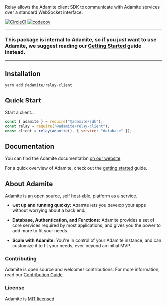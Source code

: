 Relay allows the Adamite client SDK to communicate with Adamite services over a standard WebSocket interface.

[![CircleCI](https://circleci.com/gh/adamitejs/relay.svg?style=svg)](https://circleci.com/gh/adamitejs/relay)
[![codecov](https://codecov.io/gh/adamitejs/relay/branch/master/graph/badge.svg)](https://codecov.io/gh/adamitejs/relay)

---

### This package is internal to Adamite, so if you just want to use Adamite, we suggest reading our [Getting Started](https://adamite.gitbook.io/docs/adamite-server/get-started) guide instead.

---

## Installation

```js
yarn add @adamite/relay-client
```

## Quick Start

Start a client...

```js
const { adamite } = require("@adamite/sdk");
const relay = require("@adamite/relay-client");
const client = relay(adamite(), { service: "database" });
```

## Documentation

You can find the Adamite documentation [on our website](https://adamite.gitbook.io/docs).

For a quick overview of Adamite, check out the [getting started](https://adamite.gitbook.io/docs/adamite-server/get-started) guide.

## About Adamite

Adamite is an open source, self host-able, platform as a service.

- **Get up and running quickly:** Adamite lets you develop your apps without worrying about a back end.

- **Database, Authentication, and Functions:** Adamite provides a set of core services required by most applications, and gives you the power to add more to fit your needs.

- **Scale with Adamite:** You're in control of your Adamite instance, and can customize it to fit your needs, even beyond an initial MVP.

### Contributing

Adamite is open source and welcomes contributions. For more information, read our [Contribution Guide](https://adamite.gitbook.io/docs/organization/contributing-to-adamite).

### License

Adamite is [MIT licensed](LICENSE.md).
